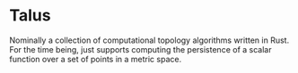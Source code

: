 # Talus
Nominally a collection of computational topology algorithms written in Rust. For the time being, just supports computing the persistence of a scalar function over a set of points in a metric space.
